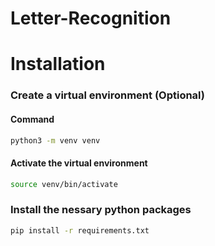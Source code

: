 # Letter-Recognition

# Installation
### Create a virtual environment (Optional)
#### Command 
```bash
python3 -m venv venv
```

#### Activate the virtual environment
```bash
source venv/bin/activate 
```

### Install the nessary python packages
```bash 
pip install -r requirements.txt
```
